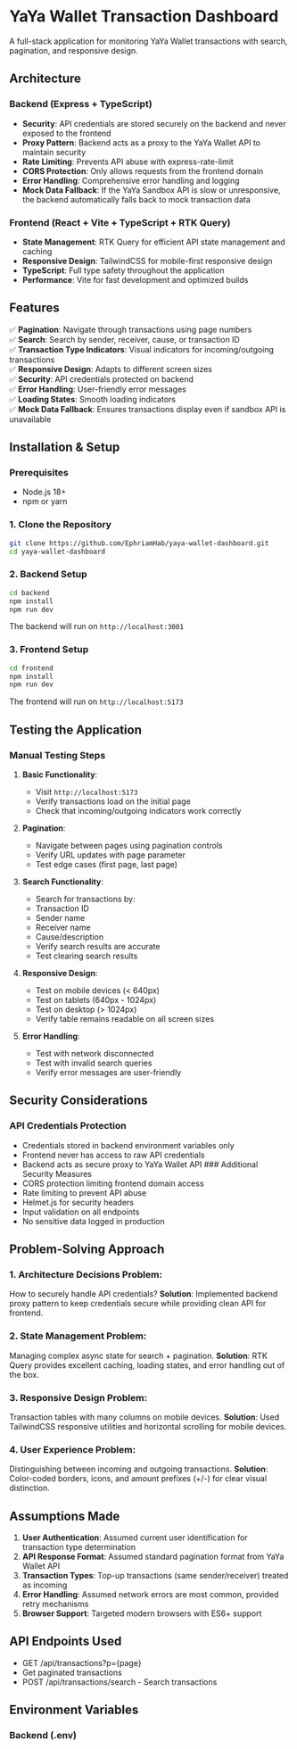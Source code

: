 # YaYa Wallet Transaction Dashboard

A full-stack application for monitoring YaYa Wallet transactions with search, pagination, and responsive design.

## Architecture

### Backend (Express + TypeScript)

- **Security**: API credentials are stored securely on the backend and never exposed to the frontend
- **Proxy Pattern**: Backend acts as a proxy to the YaYa Wallet API to maintain security
- **Rate Limiting**: Prevents API abuse with express-rate-limit
- **CORS Protection**: Only allows requests from the frontend domain
- **Error Handling**: Comprehensive error handling and logging
- **Mock Data Fallback**: If the YaYa Sandbox API is slow or unresponsive, the backend automatically falls back to mock transaction data

### Frontend (React + Vite + TypeScript + RTK Query)

- **State Management**: RTK Query for efficient API state management and caching
- **Responsive Design**: TailwindCSS for mobile-first responsive design
- **TypeScript**: Full type safety throughout the application
- **Performance**: Vite for fast development and optimized builds

## Features

✅ **Pagination**: Navigate through transactions using page numbers  
✅ **Search**: Search by sender, receiver, cause, or transaction ID  
✅ **Transaction Type Indicators**: Visual indicators for incoming/outgoing transactions  
✅ **Responsive Design**: Adapts to different screen sizes  
✅ **Security**: API credentials protected on backend  
✅ **Error Handling**: User-friendly error messages  
✅ **Loading States**: Smooth loading indicators  
✅ **Mock Data Fallback**: Ensures transactions display even if sandbox API is unavailable

## Installation & Setup

### Prerequisites

- Node.js 18+
- npm or yarn

### 1. Clone the Repository

```bash
git clone https://github.com/EphriamHab/yaya-wallet-dashboard.git
cd yaya-wallet-dashboard
```

### 2. Backend Setup

```bash
cd backend
npm install
npm run dev
```

The backend will run on `http://localhost:3001`

### 3. Frontend Setup

```bash
cd frontend
npm install
npm run dev
```

The frontend will run on `http://localhost:5173`

## Testing the Application

### Manual Testing Steps

1. **Basic Functionality**:

   - Visit `http://localhost:5173`
   - Verify transactions load on the initial page
   - Check that incoming/outgoing indicators work correctly

2. **Pagination**:

   - Navigate between pages using pagination controls
   - Verify URL updates with page parameter
   - Test edge cases (first page, last page)

3. **Search Functionality**:

   - Search for transactions by:
   - Transaction ID
   - Sender name
   - Receiver name
   - Cause/description
   - Verify search results are accurate
   - Test clearing search results

4. **Responsive Design**:
   - Test on mobile devices (< 640px)
   - Test on tablets (640px - 1024px)
   - Test on desktop (> 1024px)
   - Verify table remains readable on all screen sizes
5. **Error Handling**:
   - Test with network disconnected
   - Test with invalid search queries
   - Verify error messages are user-friendly

## Security Considerations

### API Credentials Protection

- Credentials stored in backend environment variables only
- Frontend never has access to raw API credentials
- Backend acts as secure proxy to YaYa Wallet API ### Additional Security Measures
- CORS protection limiting frontend domain access
- Rate limiting to prevent API abuse
- Helmet.js for security headers
- Input validation on all endpoints
- No sensitive data logged in production

## Problem-Solving Approach

### 1. Architecture Decisions **Problem**:

How to securely handle API credentials? **Solution**: Implemented backend proxy pattern to keep credentials secure while providing clean API for frontend.

### 2. State Management **Problem**:

Managing complex async state for search + pagination. **Solution**: RTK Query provides excellent caching, loading states, and error handling out of the box.

### 3. Responsive Design **Problem**:

Transaction tables with many columns on mobile devices. **Solution**: Used TailwindCSS responsive utilities and horizontal scrolling for mobile devices.

### 4. User Experience **Problem**:

Distinguishing between incoming and outgoing transactions. **Solution**: Color-coded borders, icons, and amount prefixes (+/-) for clear visual distinction.

## Assumptions Made

1.  **User Authentication**: Assumed current user identification for transaction type determination
2.  **API Response Format**: Assumed standard pagination format from YaYa Wallet API
3.  **Transaction Types**: Top-up transactions (same sender/receiver) treated as incoming
4.  **Error Handling**: Assumed network errors are most common, provided retry mechanisms
5.  **Browser Support**: Targeted modern browsers with ES6+ support

## API Endpoints Used

- GET /api/transactions?p={page}
- Get paginated transactions
- POST /api/transactions/search - Search transactions

## Environment Variables

### Backend (.env)
